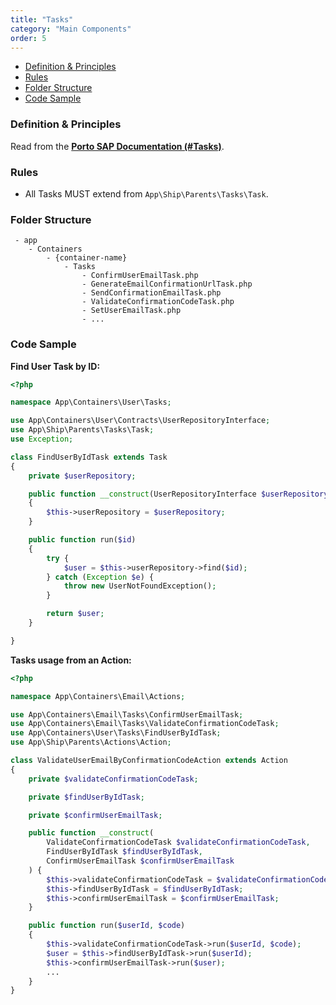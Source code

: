 ```yaml
---
title: "Tasks"
category: "Main Components"
order: 5
---
```


- [Definition & Principles](#definition-principles)
- [Rules](#rules)
- [Folder Structure](#folder-structure)
- [Code Sample](#code-sample)

<a name="definition-principles"></a>

### Definition & Principles

Read from the [**Porto SAP Documentation (#Tasks)**](https://github.com/Mahmoudz/Porto#Tasks).

<a name="rules"></a>

### Rules

- All Tasks MUST extend from `App\Ship\Parents\Tasks\Task`.

<a name="folder-structure"></a>

### Folder Structure

```
 - app
    - Containers
        - {container-name}
            - Tasks
                - ConfirmUserEmailTask.php
                - GenerateEmailConfirmationUrlTask.php
                - SendConfirmationEmailTask.php
                - ValidateConfirmationCodeTask.php
                - SetUserEmailTask.php
                - ...
```

<a name="code-sample"></a>

### Code Sample

**Find User Task by ID:**

```php
<?php

namespace App\Containers\User\Tasks;

use App\Containers\User\Contracts\UserRepositoryInterface;
use App\Ship\Parents\Tasks\Task;
use Exception;

class FindUserByIdTask extends Task
{
    private $userRepository;

    public function __construct(UserRepositoryInterface $userRepository)
    {
        $this->userRepository = $userRepository;
    }

    public function run($id)
    {
        try {
            $user = $this->userRepository->find($id);
        } catch (Exception $e) {
            throw new UserNotFoundException();
        }

        return $user;
    }

}
```


**Tasks usage from an Action:**

```php
<?php

namespace App\Containers\Email\Actions;

use App\Containers\Email\Tasks\ConfirmUserEmailTask;
use App\Containers\Email\Tasks\ValidateConfirmationCodeTask;
use App\Containers\User\Tasks\FindUserByIdTask;
use App\Ship\Parents\Actions\Action;

class ValidateUserEmailByConfirmationCodeAction extends Action
{
    private $validateConfirmationCodeTask;

    private $findUserByIdTask;

    private $confirmUserEmailTask;

    public function __construct(
        ValidateConfirmationCodeTask $validateConfirmationCodeTask,
        FindUserByIdTask $findUserByIdTask,
        ConfirmUserEmailTask $confirmUserEmailTask
    ) {
        $this->validateConfirmationCodeTask = $validateConfirmationCodeTask;
        $this->findUserByIdTask = $findUserByIdTask;
        $this->confirmUserEmailTask = $confirmUserEmailTask;
    }

    public function run($userId, $code)
    {
        $this->validateConfirmationCodeTask->run($userId, $code);
        $user = $this->findUserByIdTask->run($userId);
        $this->confirmUserEmailTask->run($user);
        ...
    }
}

```
